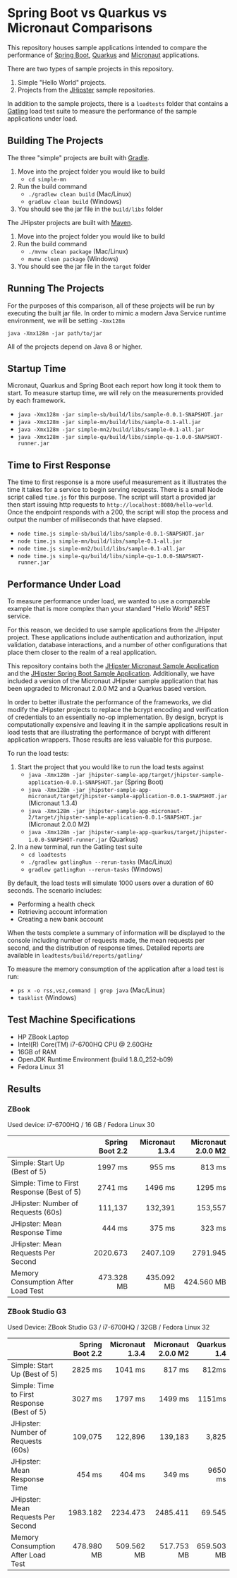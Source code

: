 # Spring Boot vs Quarkus vs Micronaut Comparisons

This repository houses sample applications intended to compare the performance of [Spring Boot](https://spring.io/projects/spring-boot), [Quarkus](https://quarkus.io/) and [Micronaut](https://micronaut.io) applications.

There are two types of sample projects in this repository.
  1. Simple "Hello World" projects.
  2. Projects from the [JHipster](https://www.jhipster.tech/) sample repositories.

In addition to the sample projects, there is a `loadtests` folder that contains a [Gatling](https://gatling.io) load test suite to measure the performance of the sample applications under load.

## Building The Projects

The three "simple" projects are built with [Gradle](https://gradle.org/).

1. Move into the project folder you would like to build
    + `cd simple-mn`
2. Run the build command
    + `./gradlew clean build` (Mac/Linux)
    + `gradlew clean build` (Windows)
  3. You should see the jar file in the `build/libs` folder

The JHipster projects are built with [Maven](https://maven.apache.org/).

1. Move into the project folder you would like to build
2. Run the build command
    + `./mvnw clean package` (Mac/Linux)
    + `mvnw clean package` (Windows)
3. You should see the jar file in the `target` folder

## Running The Projects

For the purposes of this comparison, all of these projects will be run by executing the built jar file.
In order to mimic a modern Java Service runtime environment, we will be setting `-Xmx128m`

`java -Xmx128m -jar path/to/jar`

All of the projects depend on Java 8 or higher.

## Startup Time

Micronaut, Quarkus and Spring Boot each report how long it took them to start.  To measure startup time, we will rely on the measurements provided by each framework.

+ `java -Xmx128m -jar simple-sb/build/libs/sample-0.0.1-SNAPSHOT.jar`
+ `java -Xmx128m -jar simple-mn/build/libs/sample-0.1-all.jar`
+ `java -Xmx128m -jar simple-mn2/build/libs/sample-0.1-all.jar`
+ `java -Xmx128m -jar simple-qu/build/libs/simple-qu-1.0.0-SNAPSHOT-runner.jar`

## Time to First Response

The time to first response is a more useful measurement as it illustrates the time it takes for a service to begin serving requests.
There is a small Node script called `time.js` for this purpose.  The script will start a provided jar then start issuing http requests to `http://localhost:8080/hello-world`.  Once the endpoint responds with a 200, the script will stop the process and output the number of milliseconds that have elapsed.

+ `node time.js simple-sb/build/libs/sample-0.0.1-SNAPSHOT.jar`
+ `node time.js simple-mn/build/libs/sample-0.1-all.jar`
+ `node time.js simple-mn2/build/libs/sample-0.1-all.jar`
+ `node time.js simple-qu/build/libs/simple-qu-1.0.0-SNAPSHOT-runner.jar`

## Performance Under Load

To measure performance under load, we wanted to use a comparable example that is more complex than your standard "Hello World" REST service.

For this reason, we decided to use sample applications from the JHipster project.  These applications include authentication and authorization, input validation, database interactions, and a number of other configurations that place them closer to the realm of a real application.

This repository contains both the [JHipster Micronaut Sample Application](https://github.com/jhipster/jhipster-sample-app-micronaut) and the [JHipster Spring Boot Sample Application](https://github.com/jhipster/jhipster-sample-app).  Additionally, we have included a version of the Micronaut JHipster sample application that has been upgraded to Micronaut 2.0.0 M2 and a Quarkus based version.

In order to better illustrate the performance of the frameworks, we did modify the JHipster projects to replace the bcrypt encoding and verification of credentials to an essentially no-op implementation.  By design, bcrypt is computationally expensive and leaving it in the sample applications result in load tests that are illustrating the performance of bcrypt with different application wrappers.  Those results are less valuable for this purpose.

To run the load tests:

1. Start the project that you would like to run the load tests against
    + `java -Xmx128m -jar jhipster-sample-app/target/jhipster-sample-application-0.0.1-SNAPSHOT.jar` (Spring Boot)
    + `java -Xmx128m -jar jhipster-sample-app-micronaut/target/jhipster-sample-application-0.0.1-SNAPSHOT.jar` (Micronaut 1.3.4)
    + `java -Xmx128m -jar jhipster-sample-app-micronaut-2/target/jhipster-sample-application-0.0.1-SNAPSHOT.jar` (Micronaut 2.0.0 M2)
    + `java -Xmx128m -jar jhipster-sample-app-quarkus/target/jhipster-1.0.0-SNAPSHOT-runner.jar` (Quarkus)
2. In a new terminal, run the Gatling test suite
    + `cd loadtests`
    + `./gradlew gatlingRun --rerun-tasks` (Mac/Linux)
    + `gradlew gatlingRun --rerun-tasks` (Windows)

By default, the load tests will simulate 1000 users over a duration of 60 seconds.  The scenario includes:
  + Performing a health check
  + Retrieving account information
  + Creating a new bank account

When the tests complete a summary of information will be displayed to the console including number of requests made, the mean requests per second, and the distribution of response times.  Detailed reports are available in `loadtests/build/reports/gatling/`

To measure the memory consumption of the application after a load test is run:
  + `ps x -o rss,vsz,command | grep java` (Mac/Linux)
  + `tasklist` (Windows)

## Test Machine Specifications
  + HP ZBook Laptop
  + Intel(R) Core(TM) i7-6700HQ CPU @ 2.60GHz
  + 16GB of RAM
  + OpenJDK Runtime Environment (build 1.8.0_252-b09)
  + Fedora Linux 31

## Results

### ZBook

Used device: i7-6700HQ  / 16 GB / Fedora Linux 30

|                                            | Spring Boot 2.2 | Micronaut 1.3.4 | Micronaut 2.0.0 M2 |
|:-------------------------------------------|----------------:|----------------:|-------------------:|
| Simple: Start Up (Best of 5)               | 1997 ms         | 955 ms          | 813 ms             |
| Simple: Time to First Response (Best of 5) | 2741 ms         | 1496 ms         | 1295 ms            |
| JHipster: Number of Requests (60s)         | 111,137         | 132,391         | 153,557            |
| JHipster: Mean Response Time               | 444 ms          | 375 ms          | 323 ms             |
| JHipster: Mean Requests Per Second         | 2020.673        | 2407.109        | 2791.945           |
| Memory Consumption After Load Test         | 473.328 MB      | 435.092 MB      | 424.560 MB         |

### ZBook Studio G3

Used Device: ZBook Studio G3 / i7-6700HQ / 32GB / Fedora Linux 32

|                                            | Spring Boot 2.2 | Micronaut 1.3.4 | Micronaut 2.0.0 M2 | Quarkus 1.4 |
|:-------------------------------------------|----------------:|----------------:|-------------------:|------------:|
| Simple: Start Up (Best of 5)               | 2825 ms         | 1041 ms         | 817 ms             | 812ms       |
| Simple: Time to First Response (Best of 5) | 3027 ms         | 1797 ms         | 1499 ms            | 1151ms      |
| JHipster: Number of Requests (60s)         | 109,075         | 122,896         | 139,183            | 3,825       | 
| JHipster: Mean Response Time               | 454 ms          | 404 ms          | 349 ms             | 9650 ms     | 
| JHipster: Mean Requests Per Second         | 1983.182        | 2234.473        | 2485.411           | 69.545      | 
| Memory Consumption After Load Test         | 478.980 MB      | 509.562 MB      | 517.753 MB         | 659.503 MB  | 

